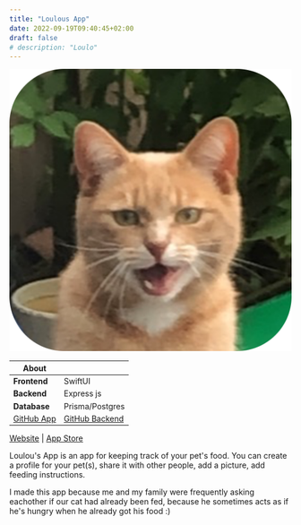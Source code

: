```yaml
---
title: "Loulous App"
date: 2022-09-19T09:40:45+02:00
draft: false
# description: "Loulo"
---
```


<!-- ## Loulou's App -->
![Loulou's App icon](loulousapp_icon.png)

| About        |                 |
|--------------|-----------------|
| **Frontend** | SwiftUI         |
| **Backend**  | Express js      |
| **Database** | Prisma/Postgres |
|[GitHub App](https://github.com/wissehes/loulous-eten-app) | [GitHub Backend](https://github.com/wissehes/LoulouEtenServer/tree/v1) |

[Website](https://loulous-app.wissehes.nl) | [App Store](https://apps.apple.com/nl/app/loulous-app/id1582658466?l=en)

Loulou's App is an app for keeping track of your pet's food. You can create a profile for your pet(s), share it with other people, add a picture, add feeding instructions.

I made this app because me and my family were frequently asking eachother if our cat had already been fed, because he sometimes acts as if he's hungry when he already got his food :)

